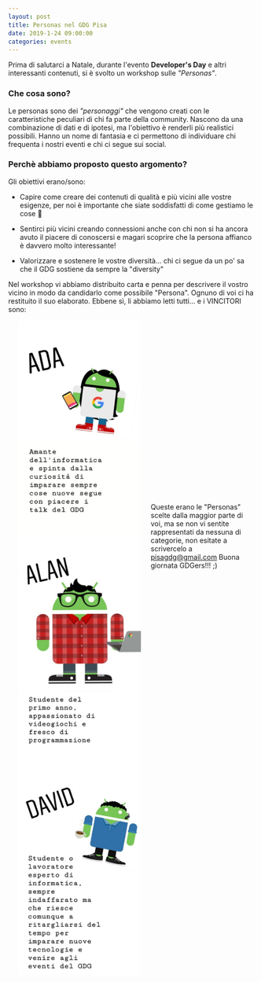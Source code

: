 ```yaml
---
layout: post
title: Personas nel GDG Pisa
date: 2019-1-24 09:00:00
categories: events
---
```


Prima di salutarci a Natale, durante l'evento **Developer's Day** e altri interessanti contenuti, si è svolto un workshop sulle *"Personas"*.

### **Che cosa sono?**
Le personas sono dei *"personaggi"* che vengono creati con le caratteristiche peculiari di chi fa parte della community.
Nascono da una combinazione di dati e di ipotesi, ma l'obiettivo è renderli più realistici possibili.
Hanno un nome di fantasia e ci permettono di individuare chi frequenta i nostri eventi e chi ci segue sui social.

### **Perchè abbiamo proposto questo argomento?**
Gli obiettivi erano/sono:
- Capire come creare dei contenuti di qualità e più vicini alle vostre esigenze, per noi è importante che siate soddisfatti di come gestiamo le cose 🙂

- Sentirci più vicini creando connessioni anche con chi non si ha ancora avuto il piacere di conoscersi e magari scoprire che la persona affianco è davvero molto interessante!

- Valorizzare e sostenere le vostre diversità... chi ci segue da un po' sa che il GDG sostiene da sempre la "diversity" 

Nel workshop vi abbiamo distribuito carta e penna per descrivere il vostro vicino in modo da candidarlo come possibile "Persona". Ognuno di voi ci ha restituito il suo elaborato.
Ebbene sì, li abbiamo letti tutti... e i VINCITORI sono:


<img src="/static/img/personas/Ada.jpg" width="250" align="left" hspace="20"/>
<img src="/static/img/personas/Alan.jpg" width="250" align="left" hspace="20"/>
<img src="/static/img/personas/David.jpg" width="250" align="left" hspace="20"/>
<br><br><br><br><br><br><br><br><br><br><br><br><br><br><br><br><br><br><br><br><br>

Queste erano le "Personas" scelte dalla maggior parte di voi, ma se non vi sentite rappresentati da nessuna di categorie, non esitate a scrivercelo a pisagdg@gmail.com
Buona giornata GDGers!!! ;)

